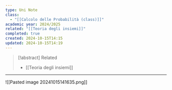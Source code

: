 ```yaml
---
type: Uni Note
class:
  - "[[Calcolo delle Probabilità (class)]]"
academic year: 2024/2025
related: "[[Teoria degli insiemi]]"
completed: true
created: 2024-10-15T14:15
updated: 2024-10-15T14:19
---
```

>[!abstract] Related
>- [[Teoria degli insiemi]]

---

![[Pasted image 20241015141635.png]]

